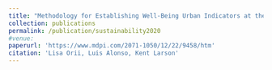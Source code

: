 ```yaml
---
title: "Methodology for Establishing Well-Being Urban Indicators at the District Level to be Used on the CityScope Platform"
collection: publications
permalink: /publication/sustainability2020
#venue:
paperurl: 'https://www.mdpi.com/2071-1050/12/22/9458/htm'
citation: 'Lisa Orii, Luis Alonso, Kent Larson'
---
```

